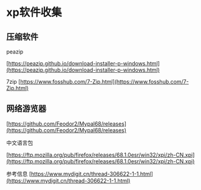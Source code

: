 # xp软件收集 #


## 压缩软件 ##

peazip

[https://peazip.github.io/download-installer-p-windows.html](https://peazip.github.io/download-installer-p-windows.html)


7zip
[https://www.fosshub.com/7-Zip.html](https://www.fosshub.com/7-Zip.html)


## 网络游览器 ##

[https://github.com/Feodor2/Mypal68/releases](https://github.com/Feodor2/Mypal68/releases)

中文语言包

[https://ftp.mozilla.org/pub/firefox/releases/68.1.0esr/win32/xpi/zh-CN.xpi](https://ftp.mozilla.org/pub/firefox/releases/68.1.0esr/win32/xpi/zh-CN.xpi)

参考信息
[https://www.mydigit.cn/thread-306622-1-1.html](https://www.mydigit.cn/thread-306622-1-1.html)